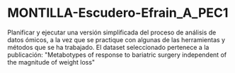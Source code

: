 # MONTILLA-Escudero-Efrain_A_PEC1
 Planificar y ejecutar una versión simplificada del proceso de análisis de datos ómicos, a la vez que se practique con algunas de las herramientas y métodos que se ha trabajado. El dataset seleccionado pertenece a la publicación: "Metabotypes of response to bariatric surgery independent of the magnitude of weight loss"

